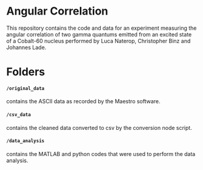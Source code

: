 
# Angular Correlation
This repository contains the code and data for an experiment measuring the angular correlation of two gamma quantums emitted from an excited state of a Cobalt-60 nucleus performed by Luca Naterop, Christopher Binz and Johannes Lade.

# Folders
#### `/original_data` 
contains the ASCII data as recorded by the Maestro software.

#### `/csv_data` 
contains the cleaned data converted to csv by the conversion node script.

#### `/data_analysis`
contains the MATLAB and python codes that were used to perform the data analysis.

